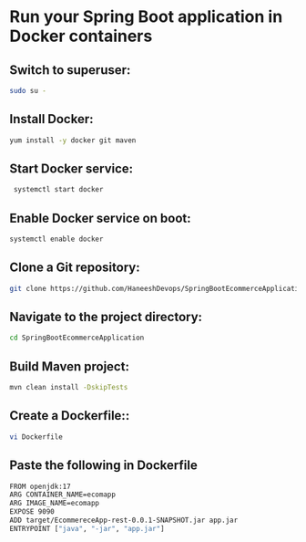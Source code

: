 # Run your Spring Boot application in Docker containers

## Switch to superuser:
```sh
sudo su -
 ```
 ## Install Docker:
 ```sh
 yum install -y docker git maven
 ```
 ## Start Docker service:
```sh
 systemctl start docker
 ```

## Enable Docker service on boot:
```sh
systemctl enable docker
 ```

## Clone a Git repository:
```sh
git clone https://github.com/HaneeshDevops/SpringBootEcommerceApplication.git
 ```
## Navigate to the project directory:
```sh
cd SpringBootEcommerceApplication
 ```
## Build Maven project:
```sh
mvn clean install -DskipTests
 ```
## Create a Dockerfile::
```sh
vi Dockerfile
 ```
## Paste the following in Dockerfile
```sh
FROM openjdk:17
ARG CONTAINER_NAME=ecomapp
ARG IMAGE_NAME=ecomapp
EXPOSE 9090
ADD target/EcommereceApp-rest-0.0.1-SNAPSHOT.jar app.jar
ENTRYPOINT ["java", "-jar", "app.jar"]
